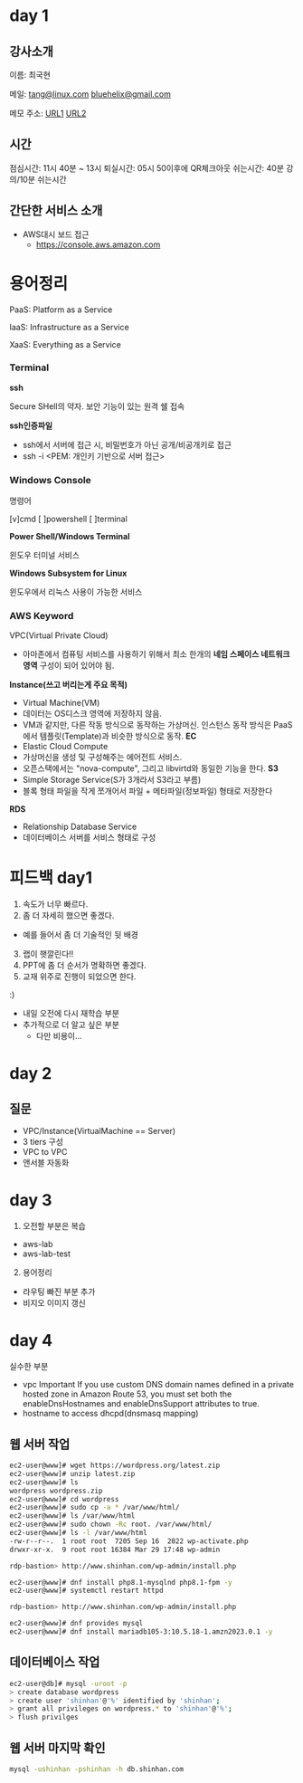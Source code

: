 # day 1

## 강사소개

이름: 최국현

메일: tang@linux.com
      bluehelix@gmail.com

메모 주소: [URL1](https://github.com/tangt64/training_memos/tree/main/public-cloud/aws-101)
          [URL2](https://github.com/tangt64/training_memos/)

## 시간

점심시간: 11시 40분 ~ 13시
퇴실시간: 05시 50이후에 QR체크아웃
쉬는시간: 40분 강의/10분 쉬는시간


## 간단한 서비스 소개

- AWS대시 보드 접근
  + https://console.aws.amazon.com

# 용어정리

PaaS: Platform as a Service

IaaS: Infrastructure as a Service

XaaS: Everything as a Service


### Terminal
__ssh__ 

Secure SHell의 약자. 보안 기능이 있는 원격 쉘 접속

__ssh인증파일__

- ssh에서 서버에 접근 시, 비밀번호가 아닌 공개/비공개키로 접근
- ssh -i <PEM: 개인키 기반으로 서버 접근>

### Windows Console
명령어

[v]cmd
[ ]powershell
[ ]terminal

__Power Shell/Windows Terminal__

윈도우 터미널 서비스

__Windows Subsystem for Linux__

윈도우에서 리눅스 사용이 가능한 서비스



### AWS Keyword
VPC(Virtual Private Cloud)
- 아마존에서 컴퓨팅 서비스를 사용하기 위해서 최소 한개의 __네임 스페이스 네트워크 영역__  구성이 되어 있어야 됨.

__Instance(쓰고 버리는게 주요 목적)__ 
- Virtual Machine(VM)
- 데이터는 OS디스크 영역에 저장하지 않음.
- VM과 같지만, 다른 작동 방식으로 동작하는 가상머신. 인스턴스 동작 방식은 PaaS에서 템플릿(Template)과 비슷한 방식으로 동작.
__EC__
- Elastic Cloud Compute
- 가상머신을 생성 및 구성해주는 에어전트 서비스. 
- 오픈스택에서는 "nova-compute", 그리고 libvirtd와 동일한 기능을 한다.
__S3__
- Simple Storage Service(S가 3개라서 S3라고 부름)
- 블록 형태 파일을 작게 쪼개어서 파일 + 메타파일(정보파일) 형태로 저장한다

__RDS__ 
- Relationship Database Service
- 데이터베이스 서버를 서비스 형태로 구성



# 피드백 day1

1. 속도가 너무 빠르다.
2. 좀 더 자세히 했으면 좋겠다.
  - 예를 들어서 좀 더 기술적인 뒷 배경

3. 랩이 햇깔린다!!
4. PPT에 좀 더 순서가 명확하면 좋겠다.
5. 교재 위주로 진행이 되었으면 한다.

:)

- 내일 오전에 다시 재학습 부분
- 추가적으로 더 알고 싶은 부분
  + 다만 비용이...
  
# day 2

## 질문
  
- VPC/Instance(VirtualMachine == Server)
- 3 tiers 구성
- VPC to VPC
- 앤서블 자동화

# day 3

1. 오전할 부분은 복습
  - aws-lab
  - aws-lab-test

2. 용어정리

- 라우팅 빠진 부분 추가
- 비지오 이미지 갱신


# day 4

실수한 부분

- vpc 
Important
If you use custom DNS domain names defined in a private hosted zone in Amazon Route 53, you must set both the enableDnsHostnames and enableDnsSupport attributes to true.
- hostname to access dhcpd(dnsmasq mapping)


## 웹 서버 작업

```bash
ec2-user@www]# wget https://wordpress.org/latest.zip
ec2-user@www]# unzip latest.zip
ec2-user@www]# ls
wordpress wordpress.zip
ec2-user@www]# cd wordpress
ec2-user@www]# sudo cp -a * /var/www/html/
ec2-user@www]# ls /var/www/html
ec2-user@www]# sudo chown -Rc root. /var/www/html/
ec2-user@www]# ls -l /var/www/html
-rw-r--r--.  1 root root  7205 Sep 16  2022 wp-activate.php
drwxr-xr-x.  9 root root 16384 Mar 29 17:48 wp-admin

rdp-bastion> http://www.shinhan.com/wp-admin/install.php

ec2-user@www]# dnf install php8.1-mysqlnd php8.1-fpm -y
ec2-user@www]# systemctl restart httpd 

rdp-bastion> http://www.shinhan.com/wp-admin/install.php

ec2-user@www]# dnf provides mysql
ec2-user@www]# dnf install mariadb105-3:10.5.18-1.amzn2023.0.1 -y
```

## 데이터베이스 작업
```bash
ec2-user@db]# mysql -uroot -p 
> create database wordpress
> create user 'shinhan'@'%' identified by 'shinhan';
> grant all privileges on wordpress.* to 'shinhan'@'%';
> flush privilges
```

## 웹 서버 마지막 확인
```bash
mysql -ushinhan -pshinhan -h db.shinhan.com
```

